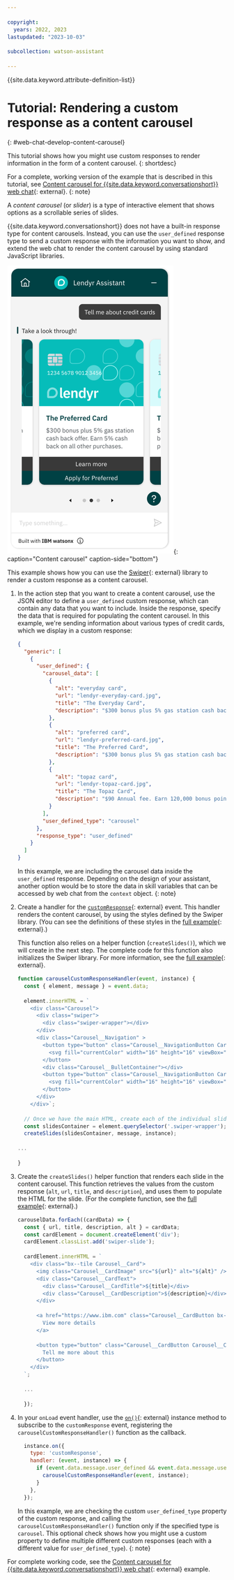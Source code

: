 ```yaml
---

copyright:
  years: 2022, 2023
lastupdated: "2023-10-03"

subcollection: watson-assistant

---
```


{{site.data.keyword.attribute-definition-list}}

# Tutorial: Rendering a custom response as a content carousel
{: #web-chat-develop-content-carousel}

This tutorial shows how you might use custom responses to render information in the form of a content carousel.
{: shortdesc}

For a complete, working version of the example that is described in this tutorial, see [Content carousel for {{site.data.keyword.conversationshort}} web chat](https://github.com/watson-developer-cloud/assistant-toolkit/tree/master/integrations/webchat/examples/content-carousel){: external}.
{: note}

A _content carousel_ (or _slider_) is a type of interactive element that shows options as a scrollable series of slides.

{{site.data.keyword.conversationshort}} does not have a built-in response type for content carousels. Instead, you can use the `user_defined` response type to send a custom response with the information you want to show, and extend the web chat to render the content carousel by using standard JavaScript libraries.

![Content carousel in web chat](images/web-chat-tutorial-content-carousel.png){: caption="Content carousel" caption-side="bottom"}

This example shows how you can use the [Swiper](https://swiperjs.com/){: external} library to render a custom response as a content carousel.

1. In the action step that you want to create a content carousel, use the JSON editor to define a `user_defined` custom response, which can contain any data that you want to include. Inside the response, specify the data that is required for populating the content carousel. In this example, we're sending information about various types of credit cards, which we display in a custom response:

    ```json
    {
      "generic": [
        {
          "user_defined": {
            "carousel_data": [
              {
                "alt": "everyday card",
                "url": "lendyr-everyday-card.jpg",
                "title": "The Everyday Card",
                "description": "$300 bonus plus 5% gas station cash back offer. Earn 2% cash back on all other purchases."
              },
              {
                "alt": "preferred card",
                "url": "lendyr-preferred-card.jpg",
                "title": "The Preferred Card",
                "description": "$300 bonus plus 5% gas station cash back offer. Earn 5% cash back on all other purchases."
              },
              {
                "alt": "topaz card",
                "url": "lendyr-topaz-card.jpg",
                "title": "The Topaz Card",
                "description": "$90 Annual fee. Earn 120,000 bonus points. Earn additional points on every purchase."
              }
            ],
            "user_defined_type": "carousel"
          },
          "response_type": "user_defined"
        }
      ]
    }
    ```

    In this example, we are including the carousel data inside the `user_defined` response. Depending on the design of your assistant, another option would be to store the data in skill variables that can be accessed by web chat from the `context` object.
    {: note}

1. Create a handler for the [`customResponse`](https://web-chat.global.assistant.watson.cloud.ibm.com/docs.html?to=api-events#customresponse){: external} event. This handler renders the content carousel, by using the styles defined by the Swiper library. (You can see the definitions of these styles in the [full example](https://github.com/watson-developer-cloud/assistant-toolkit/tree/master/integrations/webchat/examples/content-carousel){: external}.)

    This function also relies on a helper function (`createSlides()`), which we will create in the next step. The complete code for this function also initializes the Swiper library. For more information, see the [full example](https://github.com/watson-developer-cloud/assistant-toolkit/tree/master/integrations/webchat/examples/content-carousel){: external}.

    ```javascript
    function carouselCustomResponseHandler(event, instance) {
      const { element, message } = event.data;

      element.innerHTML = `
        <div class="Carousel">
          <div class="swiper">
            <div class="swiper-wrapper"></div>
          </div>
          <div class="Carousel__Navigation" >
            <button type="button" class="Carousel__NavigationButton Carousel__NavigationPrevious bx--btn bx--btn--ghost">
              <svg fill="currentColor" width="16" height="16" viewBox="0 0 32 32" aria-hidden="true"><path d="M20 24L10 16 20 8z"></path></svg>
            </button>
            <div class="Carousel__BulletContainer"></div>
            <button type="button" class="Carousel__NavigationButton Carousel__NavigationNext bx--btn bx--btn--ghost">
              <svg fill="currentColor" width="16" height="16" viewBox="0 0 32 32" aria-hidden="true"><path d="M12 8L22 16 12 24z"></path></svg>
            </button>
          </div>
        </div>`;

      // Once we have the main HTML, create each of the individual slides that will appear in the carousel.
      const slidesContainer = element.querySelector('.swiper-wrapper');
      createSlides(slidesContainer, message, instance);

    ...

    }
    ```

1. Create the `createSlides()` helper function that renders each slide in the content carousel. This function retrieves the values from the custom response (`alt`, `url`, `title`, and `description`), and uses them to populate the HTML for the slide. (For the complete function, see the [full example](https://github.com/watson-developer-cloud/assistant-toolkit/tree/master/integrations/webchat/examples/content-carousel){: external}.)

    ```javascript
    carouselData.forEach((cardData) => {
      const { url, title, description, alt } = cardData;
      const cardElement = document.createElement('div');
      cardElement.classList.add('swiper-slide');

      cardElement.innerHTML = `
        <div class="bx--tile Carousel__Card">
          <img class="Carousel__CardImage" src="${url}" alt="${alt}" />
          <div class="Carousel__CardText">
            <div class="Carousel__CardTitle">${title}</div>
            <div class="Carousel__CardDescription">${description}</div>
          </div>
          
          <a href="https://www.ibm.com" class="Carousel__CardButton bx--btn bx--btn--primary" target="_blank">
            View more details
          </a>
          
          <button type="button" class="Carousel__CardButton Carousel__CardButtonMessage bx--btn bx--btn--primary">
            Tell me more about this
          </button>
        </div>
      `;

      ...

      });
    ```

1. In your `onLoad` event handler, use the [`on()`](https://web-chat.global.assistant.watson.cloud.ibm.com/docs.html?to=api-instance-methods#on){: external} instance method to subscribe to the `customResponse` event, registering the `carouselCustomResponseHandler()` function as the callback.

    ```javascript
      instance.on({
        type: 'customResponse',
        handler: (event, instance) => {
          if (event.data.message.user_defined && event.data.message.user_defined.user_defined_type === 'carousel') {
            carouselCustomResponseHandler(event, instance);
          }
        },
      });
    ```

    In this example, we are checking the custom `user_defined_type` property of the custom response, and calling the `carouselCustomResponseHandler()` function only if the specified type is `carousel`. This optional check shows how you might use a custom property to define multiple different custom responses (each with a different value for `user_defined_type`).
    {: note}

For complete working code, see the [Content carousel for {{site.data.keyword.conversationshort}} web chat](https://github.com/watson-developer-cloud/assistant-toolkit/tree/master/integrations/webchat/examples/content-carousel){: external} example.


